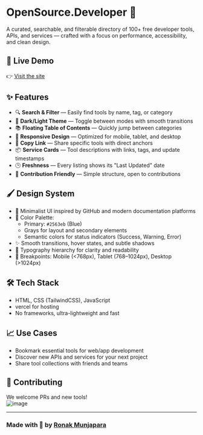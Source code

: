 # OpenSource.Developer 🌟  
A curated, searchable, and filterable directory of 100+ free developer tools, APIs, and services — crafted with a focus on performance, accessibility, and clean design.

## 🚀 Live Demo  
👉 [Visit the site](https://open-source-developer.vercel.app/)  

## ✨ Features

- 🔍 **Search & Filter** — Easily find tools by name, tag, or category
- 🌙 **Dark/Light Theme** — Toggle between modes with smooth transitions
- 📚 **Floating Table of Contents** — Quickly jump between categories
- 📱 **Responsive Design** — Optimized for mobile, tablet, and desktop
- 🔗 **Copy Link** — Share specific tools with direct anchors
- 📦 **Service Cards** — Tool descriptions with links, tags, and update timestamps
- 🕒 **Freshness** — Every listing shows its "Last Updated" date
- 💬 **Contribution Friendly** — Simple structure, open to contributions

## 🖌️ Design System

- 🎨 Minimalist UI inspired by GitHub and modern documentation platforms
- 🧩 Color Palette:  
  - Primary: `#2563eb` (Blue)  
  - Grays for layout and secondary elements  
  - Semantic colors for status indicators (Success, Warning, Error)
- ✨ Smooth transitions, hover states, and subtle shadows
- 📐 Typography hierarchy for clarity and readability
- 📱 Breakpoints: Mobile (<768px), Tablet (768–1024px), Desktop (>1024px)

## 🛠 Tech Stack

- HTML, CSS (TailwindCSS), JavaScript
- vercel for hosting
- No frameworks, ultra-lightweight and fast

## 📈 Use Cases

- Bookmark essential tools for web/app development
- Discover new APIs and services for your next project
- Share tool collections with friends and teams

## 🤝 Contributing

We welcome PRs and new tools!  
![image](https://github.com/user-attachments/assets/08083ab7-013c-41ec-9f8b-33a3c4a2f800)

---

### Made with 💙 by [Ronak Munjapara](https://github.com/ronakmunjapara)
